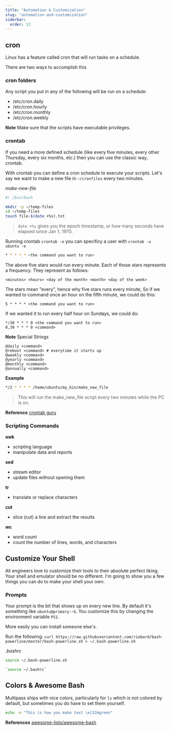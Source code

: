 ```yaml
---
title: "Automation & Customization"
slug: "automation-and-customization"
siderbar:
  order: 13
---
```


## cron

Linux has a feature called cron that will run tasks on a schedule.

There are two ways to accomplish this

### cron folders

Any script you put in any of the following will be run on a schedule:

- /etc/cron.daily
- /etc/cron.hourly
- /etc/cron.monthly
- /etc/cron.weekly

**Note** Make sure that the scripts have executable privileges.

### crontab

If you need a more defined schedule (like every five minutes, every other Thursday, every six months, etc.) then you can use the classic way, crontab.

With crontab you can define a cron schedule to execute your scripts. Let's say we want to make a new file in `~/cronfiles` every two minutes.

_make-new-file_

```bash
#! /bin/bash

mkdir -p ~/temp-files
cd ~/temp-files
touch file-$(date +%s).txt
```

> `date +%s` gives you the epoch timestamp, or how many seconds have elapsed since Jan 1, 1970.

Running crontab `crontab -e` you can specificy a user with `crontab -u ubuntu -e`

```bash
* * * * * <the command you want to run>
```

The above five stars would run every minute. Each of those stars represents a frequency. They represent as follows:

`<minutes> <hours> <day of the month> <month> <day of the week>`

The stars mean "every", hence why five stars runs every minute, So if we wanted to command once an hour on the fifth minute, we could do this:

`5 * * * * <the command you want to run>`

If we wanted it to run every half hour on Sundays, we could do:

```
*/30 * * * 0 <the command you want to run>
0,30 * * * 0 <command>
```

**Note** Special Strings

```
@daily <command>
@reboot <command> # everytime it starts up
@weekly <command>
@yearly <command>
@monthly <command>
@annually <command>
```

**Example**

```bash
*/2 * * * * /home/ubuntu/my_bin/make_new_file
```

> This will run the make_new_file script every two minutes while the PC is on.

**Reference**
[crontab guru](https://crontab.guru/)

### Scripting Commands

**awk**

- scripting language
- manipulate data and reports

**sed**

- stream editor
- update files without opening them

**tr**

- translate or replace characters

**cut**

- slice (cut) a line and extract the results

**wc**

- word count
- count the number of lines, words, and characters

## Customize Your Shell

All engineers love to customize their tools to their absolute perfect liking. Your shell and emulator should be no different. I'm going to show you a few things you can do to make your shell your own.

### Prompts

Your prompt is the bit that shows up on every new line. By default it's something like `ubuntu@primary:~$`. You customize this by changing the environment variable `PS1`.

More easily you can install someone else's.

Run the following: `curl https://raw.githubusercontent.com/riobard/bash-powerline/master/bash-powerline.sh > ~/.bash-powerline.sh`

_.bashrc_

```bash
source ~/.bash-powerline.sh
```

```bash
`source ~/.bashrc`
```

## Colors & Awesome Bash

Multipass ships with nice colors, particularly for `ls` which is not colored by default, but sometimes you do have to set them yourself.

```bash
echo -e "This is how you make text \e[32mgreen"
```

**References**
[awesome-lists/awesome-bash](https://github.com/awesome-lists/awesome-bash)
